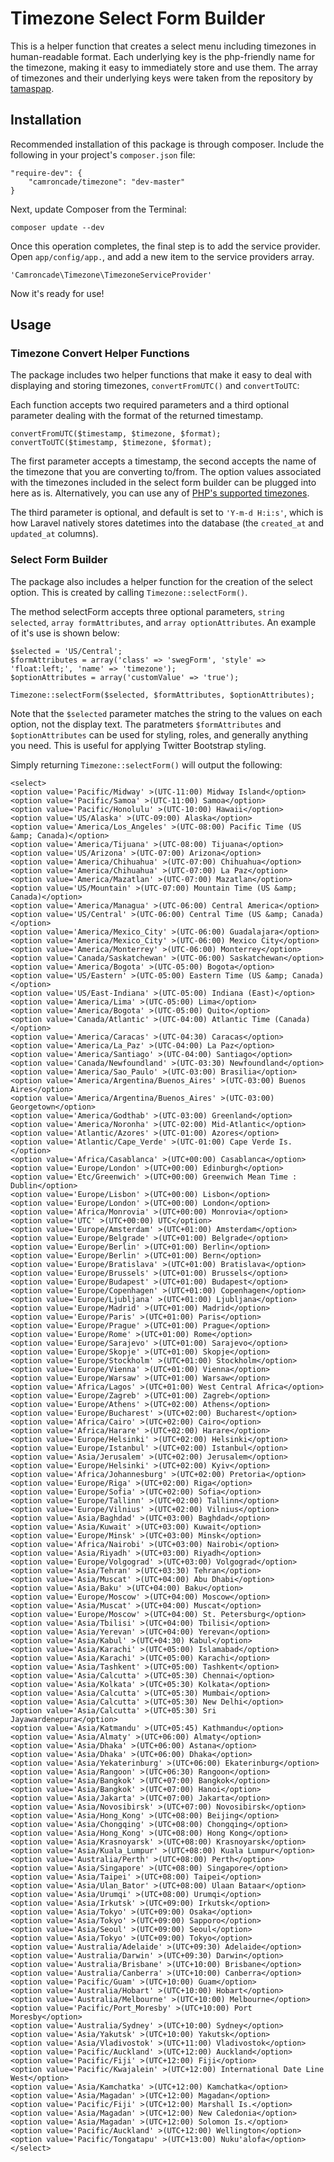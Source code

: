 # Timezone Select Form Builder

This is a helper function that creates a select menu including timezones in human-readable format. Each underlying key is the php-friendly name for the timezone, making it easy to immediately store and use them. The array of timezones and their underlying keys were taken from the repository by [tamaspap](https://github.com/tamaspap/timezones).

## Installation

Recommended installation of this package is through composer. Include the following in your project's `composer.json` file:

    "require-dev": {
    	"camroncade/timezone": "dev-master"
    }

Next, update Composer from the Terminal:

    composer update --dev

Once this operation completes, the final step is to add the service provider. Open `app/config/app.`, and add a new item to the service providers array.

    'Camroncade\Timezone\TimezoneServiceProvider'

Now it's ready for use!

## Usage

### Timezone Convert Helper Functions

The package includes two helper functions that make it easy to deal with displaying and storing timezones, `convertFromUTC()` and `convertToUTC`:

Each function accepts two required parameters and a third optional parameter dealing with the format of the returned timestamp.

    convertFromUTC($timestamp, $timezone, $format);
    convertToUTC($timestamp, $timezone, $format);

The first parameter accepts a timestamp, the second accepts the name of the timezone that you are converting to/from. The option values associated with the timezones included in the select form builder can be plugged into here as is. Alternatively, you can use any of [PHP's supported timezones](http://php.net/manual/en/timezones.php).

The third parameter is optional, and default is set to `'Y-m-d H:i:s'`, which is how Laravel natively stores datetimes into the database (the `created_at` and `updated_at` columns).

### Select Form Builder

The package also includes a helper function for the creation of the select option. This is created by calling `Timezone::selectForm()`.

The method selectForm accepts three optional parameters, `string selected`, `array formAttributes`, and `array optionAttributes`. An example of it's use is shown below:

    $selected = 'US/Central';
    $formAttributes = array('class' => 'swegForm', 'style' => 'float:left;', 'name' => 'timezone');
    $optionAttributes = array('customValue' => 'true');

    Timezone::selectForm($selected, $formAttributes, $optionAttributes);

Note that the `$selected` parameter matches the string to the values on each option, not the display text. The paratmeters `$formAttributes` and `$optionAttributes` can be used for styling, roles, and generally anything you need. This is useful for applying Twitter Bootstrap styling.

Simply returning `Timezone::selectForm()` will output the following:

    <select>
	<option value='Pacific/Midway' >(UTC-11:00) Midway Island</option>
	<option value='Pacific/Samoa' >(UTC-11:00) Samoa</option>
	<option value='Pacific/Honolulu' >(UTC-10:00) Hawaii</option>
	<option value='US/Alaska' >(UTC-09:00) Alaska</option>
	<option value='America/Los_Angeles' >(UTC-08:00) Pacific Time (US &amp; Canada)</option>
	<option value='America/Tijuana' >(UTC-08:00) Tijuana</option>
	<option value='US/Arizona' >(UTC-07:00) Arizona</option>
	<option value='America/Chihuahua' >(UTC-07:00) Chihuahua</option>
	<option value='America/Chihuahua' >(UTC-07:00) La Paz</option>
	<option value='America/Mazatlan' >(UTC-07:00) Mazatlan</option>
	<option value='US/Mountain' >(UTC-07:00) Mountain Time (US &amp; Canada)</option>
	<option value='America/Managua' >(UTC-06:00) Central America</option>
	<option value='US/Central' >(UTC-06:00) Central Time (US &amp; Canada)</option>
	<option value='America/Mexico_City' >(UTC-06:00) Guadalajara</option>
	<option value='America/Mexico_City' >(UTC-06:00) Mexico City</option>
	<option value='America/Monterrey' >(UTC-06:00) Monterrey</option>
	<option value='Canada/Saskatchewan' >(UTC-06:00) Saskatchewan</option>
	<option value='America/Bogota' >(UTC-05:00) Bogota</option>
	<option value='US/Eastern' >(UTC-05:00) Eastern Time (US &amp; Canada)</option>
	<option value='US/East-Indiana' >(UTC-05:00) Indiana (East)</option>
	<option value='America/Lima' >(UTC-05:00) Lima</option>
	<option value='America/Bogota' >(UTC-05:00) Quito</option>
	<option value='Canada/Atlantic' >(UTC-04:00) Atlantic Time (Canada)</option>
	<option value='America/Caracas' >(UTC-04:30) Caracas</option>
	<option value='America/La_Paz' >(UTC-04:00) La Paz</option>
	<option value='America/Santiago' >(UTC-04:00) Santiago</option>
	<option value='Canada/Newfoundland' >(UTC-03:30) Newfoundland</option>
	<option value='America/Sao_Paulo' >(UTC-03:00) Brasilia</option>
	<option value='America/Argentina/Buenos_Aires' >(UTC-03:00) Buenos Aires</option>
	<option value='America/Argentina/Buenos_Aires' >(UTC-03:00) Georgetown</option>
	<option value='America/Godthab' >(UTC-03:00) Greenland</option>
	<option value='America/Noronha' >(UTC-02:00) Mid-Atlantic</option>
	<option value='Atlantic/Azores' >(UTC-01:00) Azores</option>
	<option value='Atlantic/Cape_Verde' >(UTC-01:00) Cape Verde Is.</option>
	<option value='Africa/Casablanca' >(UTC+00:00) Casablanca</option>
	<option value='Europe/London' >(UTC+00:00) Edinburgh</option>
	<option value='Etc/Greenwich' >(UTC+00:00) Greenwich Mean Time : Dublin</option>
	<option value='Europe/Lisbon' >(UTC+00:00) Lisbon</option>
	<option value='Europe/London' >(UTC+00:00) London</option>
	<option value='Africa/Monrovia' >(UTC+00:00) Monrovia</option>
	<option value='UTC' >(UTC+00:00) UTC</option>
	<option value='Europe/Amsterdam' >(UTC+01:00) Amsterdam</option>
	<option value='Europe/Belgrade' >(UTC+01:00) Belgrade</option>
	<option value='Europe/Berlin' >(UTC+01:00) Berlin</option>
	<option value='Europe/Berlin' >(UTC+01:00) Bern</option>
	<option value='Europe/Bratislava' >(UTC+01:00) Bratislava</option>
	<option value='Europe/Brussels' >(UTC+01:00) Brussels</option>
	<option value='Europe/Budapest' >(UTC+01:00) Budapest</option>
	<option value='Europe/Copenhagen' >(UTC+01:00) Copenhagen</option>
	<option value='Europe/Ljubljana' >(UTC+01:00) Ljubljana</option>
	<option value='Europe/Madrid' >(UTC+01:00) Madrid</option>
	<option value='Europe/Paris' >(UTC+01:00) Paris</option>
	<option value='Europe/Prague' >(UTC+01:00) Prague</option>
	<option value='Europe/Rome' >(UTC+01:00) Rome</option>
	<option value='Europe/Sarajevo' >(UTC+01:00) Sarajevo</option>
	<option value='Europe/Skopje' >(UTC+01:00) Skopje</option>
	<option value='Europe/Stockholm' >(UTC+01:00) Stockholm</option>
	<option value='Europe/Vienna' >(UTC+01:00) Vienna</option>
	<option value='Europe/Warsaw' >(UTC+01:00) Warsaw</option>
	<option value='Africa/Lagos' >(UTC+01:00) West Central Africa</option>
	<option value='Europe/Zagreb' >(UTC+01:00) Zagreb</option>
	<option value='Europe/Athens' >(UTC+02:00) Athens</option>
	<option value='Europe/Bucharest' >(UTC+02:00) Bucharest</option>
	<option value='Africa/Cairo' >(UTC+02:00) Cairo</option>
	<option value='Africa/Harare' >(UTC+02:00) Harare</option>
	<option value='Europe/Helsinki' >(UTC+02:00) Helsinki</option>
	<option value='Europe/Istanbul' >(UTC+02:00) Istanbul</option>
	<option value='Asia/Jerusalem' >(UTC+02:00) Jerusalem</option>
	<option value='Europe/Helsinki' >(UTC+02:00) Kyiv</option>
	<option value='Africa/Johannesburg' >(UTC+02:00) Pretoria</option>
	<option value='Europe/Riga' >(UTC+02:00) Riga</option>
	<option value='Europe/Sofia' >(UTC+02:00) Sofia</option>
	<option value='Europe/Tallinn' >(UTC+02:00) Tallinn</option>
	<option value='Europe/Vilnius' >(UTC+02:00) Vilnius</option>
	<option value='Asia/Baghdad' >(UTC+03:00) Baghdad</option>
	<option value='Asia/Kuwait' >(UTC+03:00) Kuwait</option>
	<option value='Europe/Minsk' >(UTC+03:00) Minsk</option>
	<option value='Africa/Nairobi' >(UTC+03:00) Nairobi</option>
	<option value='Asia/Riyadh' >(UTC+03:00) Riyadh</option>
	<option value='Europe/Volgograd' >(UTC+03:00) Volgograd</option>
	<option value='Asia/Tehran' >(UTC+03:30) Tehran</option>
	<option value='Asia/Muscat' >(UTC+04:00) Abu Dhabi</option>
	<option value='Asia/Baku' >(UTC+04:00) Baku</option>
	<option value='Europe/Moscow' >(UTC+04:00) Moscow</option>
	<option value='Asia/Muscat' >(UTC+04:00) Muscat</option>
	<option value='Europe/Moscow' >(UTC+04:00) St. Petersburg</option>
	<option value='Asia/Tbilisi' >(UTC+04:00) Tbilisi</option>
	<option value='Asia/Yerevan' >(UTC+04:00) Yerevan</option>
	<option value='Asia/Kabul' >(UTC+04:30) Kabul</option>
	<option value='Asia/Karachi' >(UTC+05:00) Islamabad</option>
	<option value='Asia/Karachi' >(UTC+05:00) Karachi</option>
	<option value='Asia/Tashkent' >(UTC+05:00) Tashkent</option>
	<option value='Asia/Calcutta' >(UTC+05:30) Chennai</option>
	<option value='Asia/Kolkata' >(UTC+05:30) Kolkata</option>
	<option value='Asia/Calcutta' >(UTC+05:30) Mumbai</option>
	<option value='Asia/Calcutta' >(UTC+05:30) New Delhi</option>
	<option value='Asia/Calcutta' >(UTC+05:30) Sri Jayawardenepura</option>
	<option value='Asia/Katmandu' >(UTC+05:45) Kathmandu</option>
	<option value='Asia/Almaty' >(UTC+06:00) Almaty</option>
	<option value='Asia/Dhaka' >(UTC+06:00) Astana</option>
	<option value='Asia/Dhaka' >(UTC+06:00) Dhaka</option>
	<option value='Asia/Yekaterinburg' >(UTC+06:00) Ekaterinburg</option>
	<option value='Asia/Rangoon' >(UTC+06:30) Rangoon</option>
	<option value='Asia/Bangkok' >(UTC+07:00) Bangkok</option>
	<option value='Asia/Bangkok' >(UTC+07:00) Hanoi</option>
	<option value='Asia/Jakarta' >(UTC+07:00) Jakarta</option>
	<option value='Asia/Novosibirsk' >(UTC+07:00) Novosibirsk</option>
	<option value='Asia/Hong_Kong' >(UTC+08:00) Beijing</option>
	<option value='Asia/Chongqing' >(UTC+08:00) Chongqing</option>
	<option value='Asia/Hong_Kong' >(UTC+08:00) Hong Kong</option>
	<option value='Asia/Krasnoyarsk' >(UTC+08:00) Krasnoyarsk</option>
	<option value='Asia/Kuala_Lumpur' >(UTC+08:00) Kuala Lumpur</option>
	<option value='Australia/Perth' >(UTC+08:00) Perth</option>
	<option value='Asia/Singapore' >(UTC+08:00) Singapore</option>
	<option value='Asia/Taipei' >(UTC+08:00) Taipei</option>
	<option value='Asia/Ulan_Bator' >(UTC+08:00) Ulaan Bataar</option>
	<option value='Asia/Urumqi' >(UTC+08:00) Urumqi</option>
	<option value='Asia/Irkutsk' >(UTC+09:00) Irkutsk</option>
	<option value='Asia/Tokyo' >(UTC+09:00) Osaka</option>
	<option value='Asia/Tokyo' >(UTC+09:00) Sapporo</option>
	<option value='Asia/Seoul' >(UTC+09:00) Seoul</option>
	<option value='Asia/Tokyo' >(UTC+09:00) Tokyo</option>
	<option value='Australia/Adelaide' >(UTC+09:30) Adelaide</option>
	<option value='Australia/Darwin' >(UTC+09:30) Darwin</option>
	<option value='Australia/Brisbane' >(UTC+10:00) Brisbane</option>
	<option value='Australia/Canberra' >(UTC+10:00) Canberra</option>
	<option value='Pacific/Guam' >(UTC+10:00) Guam</option>
	<option value='Australia/Hobart' >(UTC+10:00) Hobart</option>
	<option value='Australia/Melbourne' >(UTC+10:00) Melbourne</option>
	<option value='Pacific/Port_Moresby' >(UTC+10:00) Port Moresby</option>
	<option value='Australia/Sydney' >(UTC+10:00) Sydney</option>
	<option value='Asia/Yakutsk' >(UTC+10:00) Yakutsk</option>
	<option value='Asia/Vladivostok' >(UTC+11:00) Vladivostok</option>
	<option value='Pacific/Auckland' >(UTC+12:00) Auckland</option>
	<option value='Pacific/Fiji' >(UTC+12:00) Fiji</option>
	<option value='Pacific/Kwajalein' >(UTC+12:00) International Date Line West</option>
	<option value='Asia/Kamchatka' >(UTC+12:00) Kamchatka</option>
	<option value='Asia/Magadan' >(UTC+12:00) Magadan</option>
	<option value='Pacific/Fiji' >(UTC+12:00) Marshall Is.</option>
	<option value='Asia/Magadan' >(UTC+12:00) New Caledonia</option>
	<option value='Asia/Magadan' >(UTC+12:00) Solomon Is.</option>
	<option value='Pacific/Auckland' >(UTC+12:00) Wellington</option>
	<option value='Pacific/Tongatapu' >(UTC+13:00) Nuku'alofa</option>
    </select>
